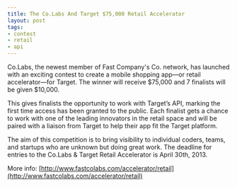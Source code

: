 ```yaml
---
title: The Co.Labs And Target $75,000 Retail Accelerator 
layout: post
tags:
- contest
- retail
- api
---
```

Co.Labs, the newest member of Fast Company's Co. network, has launched with an exciting contest to create a mobile shopping app—or retail accelerator—for Target. The winner will receive $75,000 and 7 finalists will be given $10,000.

This gives finalists the opportunity to work with Target’s API, marking the first time access has been granted to the public. Each finalist gets a chance to work with one of the leading innovators in the retail space and will be paired with a liaison from Target to help their app fit the Target platform. 

The aim of this competition is to bring visibility to individual coders, teams, and startups who are unknown but doing great work. The deadline for entries to the Co.Labs & Target Retail Accelerator is April 30th, 2013.

More info: [http://www.fastcolabs.com/accelerator/retail](http://www.fastcolabs.com/accelerator/retail)

